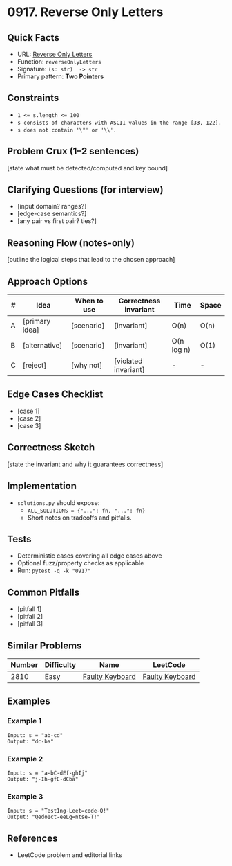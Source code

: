 # 0917. Reverse Only Letters

## Quick Facts

- URL: [Reverse Only Letters](https://leetcode.com/problems/reverse-only-letters/)
- Function: `reverseOnlyLetters`
- Signature: `(s: str)  -> str`
- Primary pattern: **Two Pointers**

## Constraints

- `1 <= s.length <= 100`
- `s consists of characters with ASCII values in the range [33, 122].`
- `s does not contain '\"' or '\\'.`

## Problem Crux (1–2 sentences)

[state what must be detected/computed and key bound]

## Clarifying Questions (for interview)

- [input domain? ranges?]
- [edge-case semantics?]
- [any pair vs first pair? ties?]

## Reasoning Flow (notes-only)

[outline the logical steps that lead to the chosen approach]

## Approach Options

| # | Idea | When to use | Correctness invariant | Time | Space |
|---|------|-------------|-----------------------|------|-------|
| A | [primary idea] | [scenario] | [invariant] | O(n) | O(n) |
| B | [alternative] | [scenario] | [invariant] | O(n log n) | O(1) |
| C | [reject] | [why not] | [violated invariant] | - | - |

## Edge Cases Checklist

- [case 1]
- [case 2]
- [case 3]

## Correctness Sketch

[state the invariant and why it guarantees correctness]

## Implementation

- `solutions.py` should expose:
  - `ALL_SOLUTIONS = {"...": fn, "...": fn}`
  - Short notes on tradeoffs and pitfalls.

## Tests

- Deterministic cases covering all edge cases above
- Optional fuzz/property checks as applicable
- Run: `pytest -q -k "0917"`

## Common Pitfalls

- [pitfall 1]
- [pitfall 2]
- [pitfall 3]

## Similar Problems

| Number | Difficulty | Name | LeetCode |
|---|---|---|---|
| 2810 | Easy | [Faulty Keyboard](../2810-faulty-keyboard/readme.md) | [Faulty Keyboard](https://leetcode.com/problems/faulty-keyboard/) |

## Examples

### Example 1

```text
Input: s = "ab-cd"
Output: "dc-ba"
```

### Example 2

```text
Input: s = "a-bC-dEf-ghIj"
Output: "j-Ih-gfE-dCba"
```

### Example 3

```text
Input: s = "Test1ng-Leet=code-Q!"
Output: "Qedo1ct-eeLg=ntse-T!"
```

## References

- LeetCode problem and editorial links
